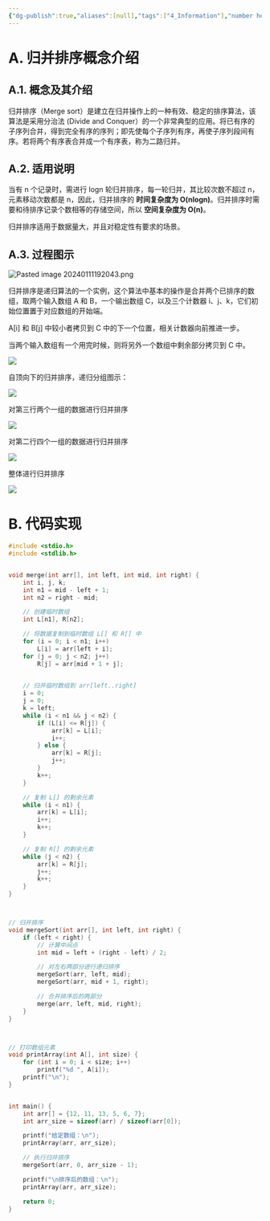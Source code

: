 ```yaml
---
{"dg-publish":true,"aliases":[null],"tags":["4_Information"],"number headings":"auto, first-level 1, max 6, A.1.","url":"https://www.runoob.com/data-structures/merge-sort.html","title":"归并排序","summary":null,"Created-Date":"2023-12-18 08:55:44","Modified-Date":"2024-04-18 11:53:24","permalink":"/A01_Lessons/Ab01_数据结构/归并排序/","dgPassFrontmatter":true}
---
```




# A. 归并排序概念介绍

## A.1. 概念及其介绍

归并排序（Merge sort）是建立在归并操作上的一种有效、稳定的排序算法，该算法是采用分治法 (Divide and Conquer）的一个非常典型的应用。将已有序的子序列合并，得到完全有序的序列；即先使每个子序列有序，再使子序列段间有序。若将两个有序表合并成一个有序表，称为二路归并。

## A.2. 适用说明

当有 n 个记录时，需进行 logn 轮归并排序，每一轮归并，其比较次数不超过 n，元素移动次数都是 n，因此，归并排序的 **时间复杂度为 O(nlogn)**。归并排序时需要和待排序记录个数相等的存储空间，所以 **空间复杂度为 O(n)**。

归并排序适用于数据量大，并且对稳定性有要求的场景。

## A.3. 过程图示

![Pasted image 20240111192043.png](/img/user/Z02_ObFiles/Attachments/Pasted%20image%2020240111192043.png)


归并排序是递归算法的一个实例，这个算法中基本的操作是合并两个已排序的数组，取两个输入数组 A 和 B，一个输出数组 C，以及三个计数器 i、j、k，它们初始位置置于对应数组的开始端。

A[i] 和 B[j] 中较小者拷贝到 C 中的下一个位置，相关计数器向前推进一步。

当两个输入数组有一个用完时候，则将另外一个数组中剩余部分拷贝到 C 中。


![](https://www.runoob.com/wp-content/uploads/2020/09/MergeSort-01.png)

自顶向下的归并排序，递归分组图示：

![](https://www.runoob.com/wp-content/uploads/2020/09/MergeSort-02.png)

对第三行两个一组的数据进行归并排序

![](https://www.runoob.com/wp-content/uploads/2020/09/MergeSort-03.png)

对第二行四个一组的数据进行归并排序

![](https://www.runoob.com/wp-content/uploads/2020/09/MergeSort-05.png)

整体进行归并排序

![](https://www.runoob.com/wp-content/uploads/2020/09/MergeSort-04.png)





# B. 代码实现



```c
#include <stdio.h>
#include <stdlib.h>


void merge(int arr[], int left, int mid, int right) {
    int i, j, k;
    int n1 = mid - left + 1;
    int n2 = right - mid;

    // 创建临时数组
    int L[n1], R[n2];

    // 将数据复制到临时数组 L[] 和 R[] 中
    for (i = 0; i < n1; i++)
        L[i] = arr[left + i];
    for (j = 0; j < n2; j++)
        R[j] = arr[mid + 1 + j];
        

    // 归并临时数组到 arr[left..right]
    i = 0;
    j = 0;
    k = left;
    while (i < n1 && j < n2) {
        if (L[i] <= R[j]) {
            arr[k] = L[i];
            i++;
        } else {
            arr[k] = R[j];
            j++;
        }
        k++;
    }

    // 复制 L[] 的剩余元素
    while (i < n1) {
        arr[k] = L[i];
        i++;
        k++;
    }

    // 复制 R[] 的剩余元素
    while (j < n2) {
        arr[k] = R[j];
        j++;
        k++;
    }
}



// 归并排序
void mergeSort(int arr[], int left, int right) {
    if (left < right) {
        // 计算中间点
        int mid = left + (right - left) / 2;

        // 对左右两部分进行递归排序
        mergeSort(arr, left, mid);
        mergeSort(arr, mid + 1, right);

        // 合并排序后的两部分
        merge(arr, left, mid, right);
    }
}



// 打印数组元素
void printArray(int A[], int size) {
    for (int i = 0; i < size; i++)
        printf("%d ", A[i]);
    printf("\n");
}


int main() {
    int arr[] = {12, 11, 13, 5, 6, 7};
    int arr_size = sizeof(arr) / sizeof(arr[0]);

    printf("给定数组：\n");
    printArray(arr, arr_size);

    // 执行归并排序
    mergeSort(arr, 0, arr_size - 1);

    printf("\n排序后的数组：\n");
    printArray(arr, arr_size);

    return 0;
}

```



